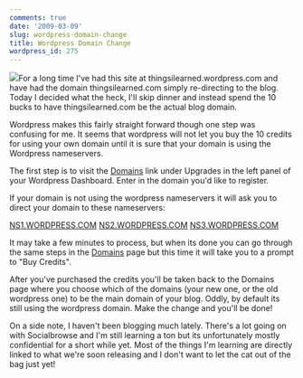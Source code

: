 ```yaml
---
comments: true
date: '2009-03-09'
slug: wordpress-domain-change
title: Wordpress Domain Change
wordpress_id: 275
---
```


![](http://cre8tivecontrol.com/cre8tive3/images/stories/wordpress/wordpress-logo.png)For a long time I've had this site at thingsilearned.wordpress.com and have had the domain thingsilearned.com simply re-directing to the blog.  Today I decided what the heck, I'll skip dinner and instead spend the 10 bucks to have thingsilearned.com be the actual blog domain.

Wordpress makes this fairly straight forward though one step was confusing for me.  It seems that wordpress will not let you buy the 10 credits for using your own domain until it is sure that your domain is using the Wordpress nameservers.  

The first step is to visit the [Domains](http://thingsilearned.wordpress.com/wp-admin/paid-upgrades.php?page=domains) link under Upgrades in the left panel of your Wordpress Dashboard.  Enter in the domain you'd like to register.  

If your domain is not using the wordpress nameservers it will ask you to direct your domain to these nameservers:

[NS1.WORDPRESS.COM](http://NS1.WORDPRESS.COM/)
[NS2.WORDPRESS.COM](http://NS2.WORDPRESS.COM/)
[NS3.WORDPRESS.COM](http://NS3.WORDPRESS.COM/)

It may take a few minutes to process, but when its done you can go through the same steps in the [Domains](http://thingsilearned.wordpress.com/wp-admin/paid-upgrades.php?page=domains) page but this time it will take you to a prompt to "Buy Credits".  

After you've purchased the credits you'll be taken back to the Domains page where you choose which of the domains (your new one, or the old wordpress one) to be the main domain of your blog.  Oddly, by default its still using the wordpress domain.  Make the change and you'll be done!

 

On a side note, I haven't been blogging much lately.  There's a lot going on with Socialbrowse and I'm still learning a ton but its unfortunately mostly confidential for a short while yet.  Most of the things I'm learning are directly linked to what we're soon releasing and I don't want to let the cat out of the bag just yet!
